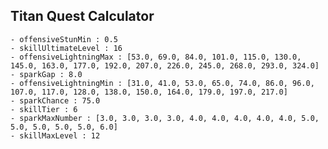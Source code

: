 ## Titan Quest Calculator

    - offensiveStunMin : 0.5
    - skillUltimateLevel : 16
    - offensiveLightningMax : [53.0, 69.0, 84.0, 101.0, 115.0, 130.0, 145.0, 163.0, 177.0, 192.0, 207.0, 226.0, 245.0, 268.0, 293.0, 324.0]
    - sparkGap : 8.0
    - offensiveLightningMin : [31.0, 41.0, 53.0, 65.0, 74.0, 86.0, 96.0, 107.0, 117.0, 128.0, 138.0, 150.0, 164.0, 179.0, 197.0, 217.0]
    - sparkChance : 75.0
    - skillTier : 6
    - sparkMaxNumber : [3.0, 3.0, 3.0, 3.0, 4.0, 4.0, 4.0, 4.0, 4.0, 5.0, 5.0, 5.0, 5.0, 5.0, 6.0]
    - skillMaxLevel : 12
